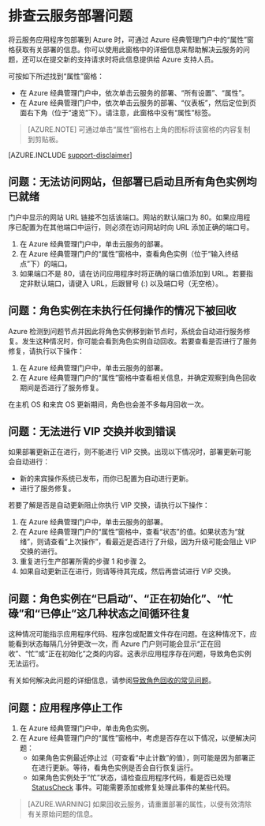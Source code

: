 <properties
 pageTitle="排查云服务部署问题 | Azure"
 description="将云服务部署到 Azure 时，可能会遇到几个常见问题。本文提供了部分问题的解决方案。"
   services="cloud-services"
   documentationCenter=""
   authors="simonxjx"
   manager="felixwu"
   editor=""
   tags="top-support-issue"/>
<tags
   ms.service="cloud-services"
   ms.devlang="na"
   ms.topic="article"
   ms.tgt_pltfrm="na"
   ms.workload="tbd"
   ms.date="4/6/2017"
   wacn.date="05/22/2017"
   ms.author="v-six" />

# 排查云服务部署问题

将云服务应用程序包部署到 Azure 时，可通过 Azure 经典管理门户中的“属性”窗格获取有关部署的信息。你可以使用此窗格中的详细信息来帮助解决云服务的问题，还可以在提交新的支持请求时将此信息提供给 Azure 支持人员。

可按如下所述找到“属性”窗格：

* 在 Azure 经典管理门户中，依次单击云服务的部署、“所有设置”、“属性”。
* 在 Azure 经典管理门户中，依次单击云服务的部署、“仪表板”，然后定位到页面右下角（位于“速览”下）。请注意，此窗格中没有“属性”标签。

> [AZURE.NOTE] 可通过单击“属性”窗格右上角的图标将该窗格的内容复制到剪贴板。

[AZURE.INCLUDE [support-disclaimer](../../includes/support-disclaimer.md)]

## 问题：无法访问网站，但部署已启动且所有角色实例均已就绪

门户中显示的网站 URL 链接不包括该端口。网站的默认端口为 80。如果应用程序已配置为在其他端口中运行，则必须在访问网站时向 URL 添加正确的端口号。

1. 在 Azure 经典管理门户中，单击云服务的部署。
2. 在 Azure 经典管理门户的“属性”窗格中，查看角色实例（位于“输入终结点”下）的端口。
3. 如果端口不是 80，请在访问应用程序时将正确的端口值添加到 URL。若要指定非默认端口，请键入 URL，后跟冒号 (:) 以及端口号（无空格）。

## 问题：角色实例在未执行任何操作的情况下被回收

Azure 检测到问题节点并因此将角色实例移到新节点时，系统会自动进行服务修复。发生这种情况时，你可能会看到角色实例自动回收。若要查看是否进行了服务修复，请执行以下操作：

1. 在 Azure 经典管理门户中，单击云服务的部署。
2. 在 Azure 经典管理门户的“属性”窗格中查看相关信息，并确定观察到角色回收期间是否进行了服务修复。

在主机 OS 和来宾 OS 更新期间，角色也会差不多每月回收一次。

## 问题：无法进行 VIP 交换并收到错误

如果部署更新正在进行，则不能进行 VIP 交换。出现以下情况时，部署更新可能会自动进行：

* 新的来宾操作系统已发布，而你已配置为自动进行更新。
* 进行了服务修复。

若要了解是否是自动更新阻止你执行 VIP 交换，请执行以下操作：

1. 在 Azure 经典管理门户中，单击云服务的部署。
2. 在 Azure 经典管理门户的“属性”窗格中，查看“状态”的值。如果状态为“就绪”，则请查看“上次操作”，看最近是否进行了升级，因为升级可能会阻止 VIP 交换的进行。
3. 重复进行生产部署所需的步骤 1 和步骤 2。
4. 如果自动更新正在进行，则请等待其完成，然后再尝试进行 VIP 交换。

## 问题：角色实例在“已启动”、“正在初始化”、“忙碌”和“已停止”这几种状态之间循环往复

这种情况可能指示应用程序代码、程序包或配置文件存在问题。在这种情况下，应能看到状态每隔几分钟更改一次，而 Azure 门户则可能会显示“正在回收”、“忙”或“正在初始化”之类的内容。这表示应用程序存在问题，导致角色实例无法运行。

有关如何解决此问题的详细信息，请参阅[导致角色回收的常见问题](/documentation/articles/cloud-services-troubleshoot-common-issues-which-cause-roles-recycle/)。

## 问题：应用程序停止工作

1. 在 Azure 经典管理门户中，单击角色实例。
2. 在 Azure 经典管理门户的“属性”窗格中，考虑是否存在以下情况，以便解决问题：
   * 如果角色实例最近停止过（可查看“中止计数”的值），则可能是因为部署正在进行更新。等待，看角色实例是否会自行恢复运行。
   * 如果角色实例处于“忙”状态，请检查应用程序代码，看是否已处理 [StatusCheck](https://msdn.microsoft.com/zh-cn/library/microsoft.windowsazure.serviceruntime.roleenvironment.statuscheck) 事件。可能需要添加或修复处理此事件的某些代码。

>[AZURE.WARNING] 如果回收云服务，请重置部署的属性，以便有效清除有关原始问题的信息。


<!---HONumber=Mooncake_1226_2016-->